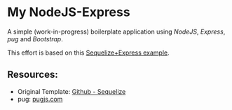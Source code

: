 # My NodeJS-Express

A simple (work-in-progress) boilerplate application using *NodeJS*, *Express*, *pug* and *Bootstrap*.

This effort is based on this [Sequelize+Express example](https://github.com/sequelize/express-example). 

## Resources:

- Original Template: [Github - Sequelize](https://github.com/sequelize/express-example)
- pug: [pugjs.com](https://pugjs.org/api/getting-started.html)
